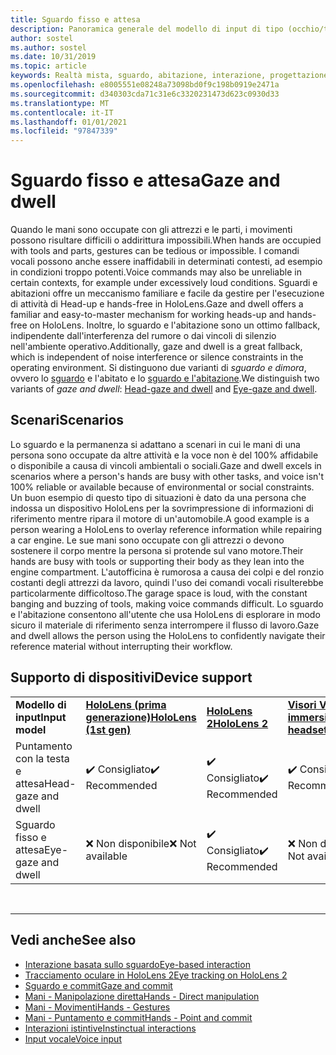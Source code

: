 ```yaml
---
title: Sguardo fisso e attesa
description: Panoramica generale del modello di input di tipo (occhio/testa).
author: sostel
ms.author: sostel
ms.date: 10/31/2019
ms.topic: article
keywords: Realtà mista, sguardo, abitazione, interazione, progettazione, rilevamento degli occhi, rilevamento Head, auricolare in realtà mista, auricolare di realtà mista di Windows, headset di realtà virtuale, HoloLens, MRTK, Toolkit di realtà mista
ms.openlocfilehash: e8005551e08248a73098bd0f9c198b0919e2471a
ms.sourcegitcommit: d340303cda71c31e6c3320231473d623c0930d33
ms.translationtype: MT
ms.contentlocale: it-IT
ms.lasthandoff: 01/01/2021
ms.locfileid: "97847339"
---
```

# <a name="gaze-and-dwell"></a><span data-ttu-id="c6976-104">Sguardo fisso e attesa</span><span class="sxs-lookup"><span data-stu-id="c6976-104">Gaze and dwell</span></span>

<span data-ttu-id="c6976-105">Quando le mani sono occupate con gli attrezzi e le parti, i movimenti possono risultare difficili o addirittura impossibili.</span><span class="sxs-lookup"><span data-stu-id="c6976-105">When hands are occupied with tools and parts, gestures can be tedious or impossible.</span></span>
<span data-ttu-id="c6976-106">I comandi vocali possono anche essere inaffidabili in determinati contesti, ad esempio in condizioni troppo potenti.</span><span class="sxs-lookup"><span data-stu-id="c6976-106">Voice commands may also be unreliable in certain contexts, for example under excessively loud conditions.</span></span>
<span data-ttu-id="c6976-107">Sguardi e abitazioni offre un meccanismo familiare e facile da gestire per l'esecuzione di attività di Head-up e hands-free in HoloLens.</span><span class="sxs-lookup"><span data-stu-id="c6976-107">Gaze and dwell offers a familiar and easy-to-master mechanism for working heads-up and hands-free on HoloLens.</span></span>
<span data-ttu-id="c6976-108">Inoltre, lo sguardo e l'abitazione sono un ottimo fallback, indipendente dall'interferenza del rumore o dai vincoli di silenzio nell'ambiente operativo.</span><span class="sxs-lookup"><span data-stu-id="c6976-108">Additionally, gaze and dwell is a great fallback, which is independent of noise interference or silence constraints in the operating environment.</span></span>
<span data-ttu-id="c6976-109">Si distinguono due varianti di _sguardo e dimora_, ovvero lo [sguardo](gaze-and-dwell-head.md) e l'abitato e lo [sguardo e l'abitazione](gaze-and-dwell-eyes.md).</span><span class="sxs-lookup"><span data-stu-id="c6976-109">We distinguish two variants of _gaze and dwell_: [Head-gaze and dwell](gaze-and-dwell-head.md) and [Eye-gaze and dwell](gaze-and-dwell-eyes.md).</span></span>

## <a name="scenarios"></a><span data-ttu-id="c6976-110">Scenari</span><span class="sxs-lookup"><span data-stu-id="c6976-110">Scenarios</span></span>

<span data-ttu-id="c6976-111">Lo sguardo e la permanenza si adattano a scenari in cui le mani di una persona sono occupate da altre attività e la voce non è del 100% affidabile o disponibile a causa di vincoli ambientali o sociali.</span><span class="sxs-lookup"><span data-stu-id="c6976-111">Gaze and dwell excels in scenarios where a person's hands are busy with other tasks, and voice isn't 100% reliable or available because of environmental or social constraints.</span></span>
<span data-ttu-id="c6976-112">Un buon esempio di questo tipo di situazioni è dato da una persona che indossa un dispositivo HoloLens per la sovrimpressione di informazioni di riferimento mentre ripara il motore di un'automobile.</span><span class="sxs-lookup"><span data-stu-id="c6976-112">A good example is a person wearing a HoloLens to overlay reference information while repairing a car engine.</span></span>
<span data-ttu-id="c6976-113">Le sue mani sono occupate con gli attrezzi o devono sostenere il corpo mentre la persona si protende sul vano motore.</span><span class="sxs-lookup"><span data-stu-id="c6976-113">Their hands are busy with tools or supporting their body as they lean into the engine compartment.</span></span>
<span data-ttu-id="c6976-114">L'autofficina è rumorosa a causa dei colpi e del ronzio costanti degli attrezzi da lavoro, quindi l'uso dei comandi vocali risulterebbe particolarmente difficoltoso.</span><span class="sxs-lookup"><span data-stu-id="c6976-114">The garage space is loud, with the constant banging and buzzing of tools, making voice commands difficult.</span></span>
<span data-ttu-id="c6976-115">Lo sguardo e l'abitazione consentono all'utente che usa HoloLens di esplorare in modo sicuro il materiale di riferimento senza interrompere il flusso di lavoro.</span><span class="sxs-lookup"><span data-stu-id="c6976-115">Gaze and dwell allows the person using the HoloLens to confidently navigate their reference material without interrupting their workflow.</span></span>

## <a name="device-support"></a><span data-ttu-id="c6976-116">Supporto di dispositivi</span><span class="sxs-lookup"><span data-stu-id="c6976-116">Device support</span></span>

<table>
    <colgroup>
    <col width="25%" />
    <col width="25%" />
    <col width="25%" />
    <col width="25%" />
    </colgroup>
    <tr>
        <td><span data-ttu-id="c6976-117"><strong>Modello di input</strong></span><span class="sxs-lookup"><span data-stu-id="c6976-117"><strong>Input model</strong></span></span></td>
        <td><span data-ttu-id="c6976-118"><a href="../hololens-hardware-details.md"><strong>HoloLens (prima generazione)</strong></a></span><span class="sxs-lookup"><span data-stu-id="c6976-118"><a href="../hololens-hardware-details.md"><strong>HoloLens (1st gen)</strong></a></span></span></td>
        <td><span data-ttu-id="c6976-119"><a href="https://docs.microsoft.com/hololens/hololens2-hardware"><strong>HoloLens 2</strong></span><span class="sxs-lookup"><span data-stu-id="c6976-119"><a href="https://docs.microsoft.com/hololens/hololens2-hardware"><strong>HoloLens 2</strong></span></span></td>
        <td><span data-ttu-id="c6976-120"><a href="../discover/immersive-headset-hardware-details.md"><strong>Visori VR immersive</strong></a></span><span class="sxs-lookup"><span data-stu-id="c6976-120"><a href="../discover/immersive-headset-hardware-details.md"><strong>Immersive headsets</strong></a></span></span></td>
    </tr>
     <tr>
        <td><span data-ttu-id="c6976-121">Puntamento con la testa e attesa</span><span class="sxs-lookup"><span data-stu-id="c6976-121">Head-gaze and dwell</span></span></td>
        <td><span data-ttu-id="c6976-122">✔️ Consigliato</span><span class="sxs-lookup"><span data-stu-id="c6976-122">✔️ Recommended</span></span></td>
        <td><span data-ttu-id="c6976-123">✔️ Consigliato</span><span class="sxs-lookup"><span data-stu-id="c6976-123">✔️ Recommended</span></span></td>
        <td><span data-ttu-id="c6976-124">✔️ Consigliato</span><span class="sxs-lookup"><span data-stu-id="c6976-124">✔️ Recommended</span></span></td>
    </tr>
     <tr>
        <td><span data-ttu-id="c6976-125">Sguardo fisso e attesa</span><span class="sxs-lookup"><span data-stu-id="c6976-125">Eye-gaze and dwell</span></span></td>
        <td><span data-ttu-id="c6976-126">❌ Non disponibile</span><span class="sxs-lookup"><span data-stu-id="c6976-126">❌ Not available</span></span></td>
        <td><span data-ttu-id="c6976-127">✔️ Consigliato</span><span class="sxs-lookup"><span data-stu-id="c6976-127">✔️ Recommended</span></span></td>
        <td><span data-ttu-id="c6976-128">❌ Non disponibile</span><span class="sxs-lookup"><span data-stu-id="c6976-128">❌ Not available</span></span></td>
    </tr>
</table>


<br>

---

 ## <a name="see-also"></a><span data-ttu-id="c6976-129">Vedi anche</span><span class="sxs-lookup"><span data-stu-id="c6976-129">See also</span></span>

* [<span data-ttu-id="c6976-130">Interazione basata sullo sguardo</span><span class="sxs-lookup"><span data-stu-id="c6976-130">Eye-based interaction</span></span>](eye-gaze-interaction.md)
* [<span data-ttu-id="c6976-131">Tracciamento oculare in HoloLens 2</span><span class="sxs-lookup"><span data-stu-id="c6976-131">Eye tracking on HoloLens 2</span></span>](eye-tracking.md)
* [<span data-ttu-id="c6976-132">Sguardo e commit</span><span class="sxs-lookup"><span data-stu-id="c6976-132">Gaze and commit</span></span>](gaze-and-commit.md)
* [<span data-ttu-id="c6976-133">Mani - Manipolazione diretta</span><span class="sxs-lookup"><span data-stu-id="c6976-133">Hands - Direct manipulation</span></span>](direct-manipulation.md)
* [<span data-ttu-id="c6976-134">Mani - Movimenti</span><span class="sxs-lookup"><span data-stu-id="c6976-134">Hands - Gestures</span></span>](gaze-and-commit.md#composite-gestures)
* [<span data-ttu-id="c6976-135">Mani - Puntamento e commit</span><span class="sxs-lookup"><span data-stu-id="c6976-135">Hands - Point and commit</span></span>](point-and-commit.md)
* [<span data-ttu-id="c6976-136">Interazioni istintive</span><span class="sxs-lookup"><span data-stu-id="c6976-136">Instinctual interactions</span></span>](interaction-fundamentals.md)
* [<span data-ttu-id="c6976-137">Input vocale</span><span class="sxs-lookup"><span data-stu-id="c6976-137">Voice input</span></span>](voice-input.md)

